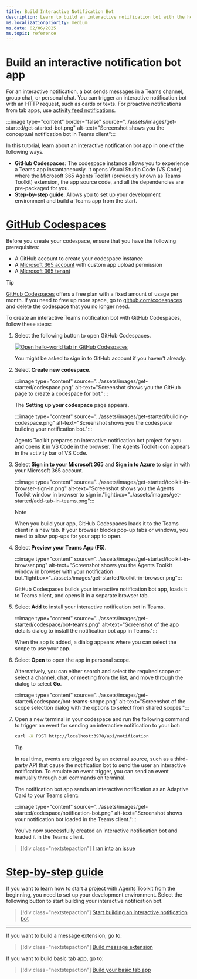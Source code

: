 ```yaml
---
title: Build Interactive Notification Bot
description: Learn to build an interactive notification bot with the help of GitHub codespaces which sends messages in Teams channel, group chat, or personal chat.
ms.localizationpriority: medium
ms.date: 02/06/2025
ms.topic: reference
---
```


# Build an interactive notification bot app

For an interactive notification, a bot sends messages in a Teams channel, group chat, or personal chat. You can trigger an interactive notification bot with an HTTP request, such as cards or texts. For proactive notifications from tab apps, use [activity feed notifications](/graph/teams-send-activityfeednotifications).

:::image type="content" border="false" source="../assets/images/get-started/get-started-bot.png" alt-text="Screenshot shows you the conceptual notification bot in Teams client":::

In this tutorial, learn about an interactive notification bot app in one of the following ways.

* **GitHub Codespaces**: The codespace instance allows you to experience a Teams app instantaneously. It opens Visual Studio Code (VS Code) where the Microsoft 365 Agents Toolkit (previously known as Teams Toolkit) extension, the app source code, and all the dependencies are pre-packaged for you.
* **Step-by-step guide**: Allows you to set up your development environment and build a Teams app from the start.

# [GitHub Codespaces](#tab/agentstoolkitcodespaces)

Before you create your codespace, ensure that you have the following prerequisites:

* A GitHub account to create your codespace instance
* A [Microsoft 365 account](https://developer.microsoft.com/microsoft-365/dev-program) with custom app upload permission
* A [Microsoft 365 tenant](../concepts/build-and-test/prepare-your-o365-tenant.md)

> [!TIP]
>
> [GitHub Codespaces](https://github.com/features/codespaces) offers a free plan with a fixed amount of usage per month. If you need to free up more space, go to [github.com/codespaces](https://github.com/codespaces) and delete the codespace that you no longer need.

To create an interactive Teams notification bot with GitHub Codespaces, follow these steps:

1. Select the following button to open GitHub Codespaces.

   <a href="https://github.com/codespaces/new?hide_repo_select=true&ref=v3&repo=348288141&machine=basicLinux32gb&location=WestUs2&devcontainer_path=.devcontainer%2Fnotification-codespaces%2Fdevcontainer.json&resume=1" target="_blank"><img src="https://github.com/codespaces/badge.svg" alt="Open hello-world tab in GitHub Codespaces"></a>

   You might be asked to sign in to GitHub account if you haven't already.

1. Select **Create new codespace**.

   :::image type="content" source="../assets/images/get-started/codespace.png" alt-text="Screenshot shows you the GitHub page to create a codespace for bot.":::

   The **Setting up your codespace** page appears.

   :::image type="content" source="../assets/images/get-started/building-codespace.png" alt-text="Screenshot shows you the codespace building your notification bot.":::

   Agents Toolkit prepares an interactive notification bot project for you and opens it in VS Code in the browser. The Agents Toolkit icon appears in the activity bar of VS Code.

1. Select **Sign in to your Microsoft 365** and **Sign in to Azure** to sign in with your Microsoft 365 account.

   :::image type="content" source="../assets/images/get-started/toolkit-in-browser-sign-in.png" alt-text="Screenshot shows you the Agents Toolkit window in browser to sign in."lightbox="../assets/images/get-started/add-tab-in-teams.png":::

    > [!NOTE]
    >
    > When you build your app, GitHub Codespaces loads it to the Teams client in a new tab. If your browser blocks pop-up tabs or windows, you need to allow pop-ups for your app to open.

1. Select **Preview your Teams App (F5)**.

      :::image type="content" source="../assets/images/get-started/toolkit-in-browser.png" alt-text="Screenshot shows you the Agents Toolkit window in browser with your notification bot."lightbox="../assets/images/get-started/toolkit-in-browser.png":::

   GitHub Codespaces builds your interactive notification bot app, loads it to Teams client, and opens it in a separate browser tab.

1. Select **Add** to install your interactive notification bot in Teams.

   :::image type="content" source="../assets/images/get-started/codespace/bot-teams.png" alt-text="Screenshot of the app details dialog to install the notification bot app in Teams.":::

   When the app is added, a dialog appears where you can select the scope to use your app.

1. Select **Open** to open the app in personal scope. 

   Alternatively, you can either search and select the required scope or select a channel, chat, or meeting from the list, and move through the dialog to select **Go**.

   :::image type="content" source="../assets/images/get-started/codespace/bot-teams-scope.png" alt-text="Screenshot of the scope selection dialog with the options to select from shared scopes.":::

1. Open a new terminal in your codespace and run the following command to trigger an event for sending an interactive notification to your bot:

   ```bash
   curl -X POST http://localhost:3978/api/notification
   ```

   > [!TIP]
   >
   > In real time, events are triggered by an external source, such as a third-party API that cause the notification bot to send the user an interactive notification. To emulate an event trigger, you can send an event manually through curl commands on terminal.

   The notification bot app sends an interactive notification as an Adaptive Card to your Teams client:

   :::image type="content" source="../assets/images/get-started/codespace/notification-bot.png" alt-text="Screenshot shows your notification bot loaded in the Teams client.":::

   You've now successfully created an interactive notification bot and loaded it in the Teams client.

 > [!div class="nextstepaction"]
 > [I ran into an issue](https://github.com/MicrosoftDocs/msteams-docs/issues/new?template=Doc-Feedback.yaml&title=%5BI+ran+into+an+issue%5D+Build+an+interactive+notification+bot+app+using+GitHub+Codespaces&&author=%40surbhigupta&pageUrl=https%3A%2F%2Flearn.microsoft.com%2Fen-us%2Fmicrosoftteams%2Fplatform%2Fget-started%2Fbuild-interactive-notification-bot%3Ftabs%3Dagentstoolkitcodespaces&contentSourceUrl=https%3A%2F%2Fgithub.com%2FMicrosoftDocs%2Fmsteams-docs%2Fblob%2Fmain%2Fmsteams-platform%2Fget-started%2Fbuild-interactive-notification-bot.md&documentVersionIndependentId=e5653869-a83d-3558-0896-b88c45816a22&platformId=eee097dd-e3f6-d51e-48d6-fc448f59cf0d&metadata=*%2BID%253A%2Be473e1f3-69f5-bcfa-bcab-54b098b59c80%2B%250A*%2BService%253A%2B%2A%2Amsteams%2A%2A)

# [Step-by-step guide](#tab/step-by-step-guide)

If you want to learn how to start a project with Agents Toolkit from the beginning, you need to set up your development environment. Select the following button to start building your interactive notification bot.

> [!div class="nextstepaction"]
> [Start building an interactive notification bot](../sbs-gs-notificationbot.yml)

---

If you want to build a message extension, go to:

> [!div class="nextstepaction"]
> [Build message extension](build-message-extension.md)

If you want to build basic tab app, go to:

> [!div class="nextstepaction"]
> [Build your basic tab app](build-basic-tab-app.md)
